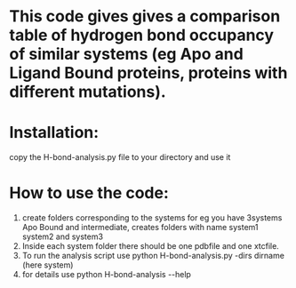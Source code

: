 # This code gives gives a comparison table of hydrogen bond occupancy of similar systems (eg Apo and Ligand Bound proteins, proteins with different mutations).


# Installation:
  copy the H-bond-analysis.py file to your directory and use it   

# How to use the code:
1) create folders corresponding to the systems for eg you have 3systems Apo Bound and intermediate, creates folders with name system1 system2 and system3 
2) Inside each system folder there should be one pdbfile and one xtcfile.
3) To run the analysis script use python H-bond-analysis.py -dirs dirname (here system) 
4) for details use python H-bond-analysis --help
